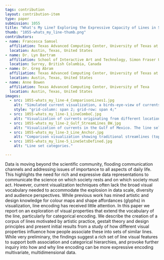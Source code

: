 ```yaml
---
tags: contribution
layout: contribution-item
type: paper
submission: 1055
title: "What's My Line? Exploring the Expressive Capacity of Lines in Scientific Visualization"
thumb: "1055-whats_my_line-thumb.png"
contributors: 
- name: Francesca Samsel
  affiliation: Texas Advanced Computing Center, University of Texas at Austin
  location: Austin, Texas, United States
- name: Dr. Lyn Bartram
  affiliation: School of Interactive Art and Technology, Simon Fraser University
  location: Surrey, British Columbia, Canada
- name: Dr. Greg Abram
  affiliation: Texas Advanced Computing Center, University of Texas at Austin
  location: Austin, Texas, United States
- name: Anne Bowen
  affiliation: Texas Advanced Computing Center, University of Texa
  location: Austin, Texas, United States
images: 
  - src: 1055-whats_my_line-4_ComparisonLines1.jpg
    alt: "Simulated current visualization, a birds-eye-view of currents that originated from different locations within the Gulf of Mexico and are defined by their line texture. (E3SM climate model, LANL, U.S. Dept. of Energy)"
    style: "grid-column: span 2; grid-row: span 4;"
  - src: 1055-whats_my_line-1_LineComboC.jpg
    alt: "Visualization of currents originating from different locations within the Gulf of Mexico, a 3D perspective. The currents are visually defined by their line texture. (E3SM climate model, LANL, U.S. Dept. of Energy)"
  - src: 1055-whats_my_line-2_Gulf_StreamLines_BW.jpg
    alt: "Visualization of currents in the Gulf of Mexico. The line selection illustrates the line distinguishability derived from line anchoring variations. (E3SM climate model, LANL, U.S. Dept. of Energy)"
  - src: 1055-whats_my_line-3_Line_Anchor.jpg
    alt: "Comparison visualization showing traditional streamlines (top), same visualization as above with the addition of texture on the lines, same as above with the addition of color, same as above with the color selected to emphasize specific line sets and deemphasize others. Data - (E3SM climate model, LANL, U.S. Dept. of Energy)"
  - src: 1055-whats_my_line-5_LineSetsDefined.jpg
    alt: "Line set categories."

---
```


Data is moving beyond the scientific community, flooding communication
channels and addressing issues of importance to all aspects of daily
life. This highlights the need for rich and expressive data
representations to communicate the science on which society rests and on
which society must act. However, current visualization techniques often
lack the broad visual vocabulary needed to accommodate the explosion in
data scale, diversity and audience perspectives.
While previous work has mined artistic and design knowledge for colour
maps and shape affordances (glyphs) in visualization, line encoding has
received little attention. In this paper we report on an exploration of
visual properties that extend the vocabulary of the line, particularly
for categorical encoding. We describe the creation of a corpus of lines
motivated by artistic practice, gestalt theory and design principles and
present initial results from a study of how different visual properties
influence how people associate these into sets of similar lines. While
very preliminary, the findings suggest a rich set of line visual
features to support both association and categorical hierarchies, and
provoke further inquiry into how and why line encoding can be more
expressive encoding multivariate, multidimensional data.

